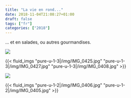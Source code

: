 ```yaml
---
title: "La vie en rond..."
date: 2018-11-04T21:08:27+01:00
draft: false
tags: ["fr"]
categories: ["2018"]
---
```


... et en salades, ou autres gourmandises.

![](/img/IMG_0423.jpg)

{{< fluid_imgs
  "pure-u-1-3|/img/IMG_0425.jpg"
  "pure-u-1-3|/img/IMG_0427.jpg"
  "pure-u-1-3|/img/IMG_0408.jpg" >}}

![](/img/56261647642__805A88AC-DBB5-4BA5-927F-898F910921DB.jpg)

{{< fluid_imgs
  "pure-u-1-2|/img/IMG_0406.jpg"
  "pure-u-1-2|/img/IMG_0405.jpg" >}}
